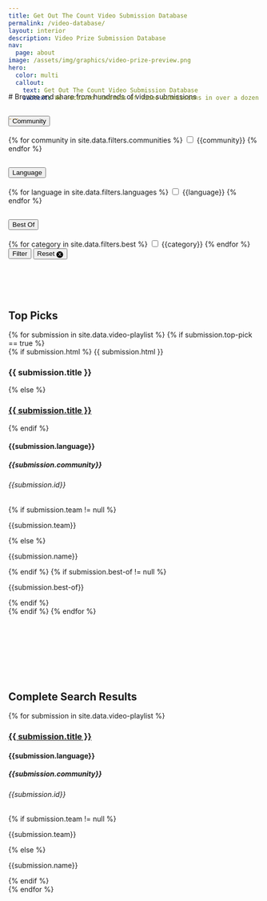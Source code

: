 ```yaml
---
title: Get Out The Count Video Submission Database
permalink: /video-database/
layout: interior
description: Video Prize Submission Database
nav:
  page: about
image: /assets/img/graphics/video-prize-preview.png
hero:
  color: multi
  callout:
    text: Get Out The Count Video Submission Database
    subtext: We received hundreds of video submissions in over a dozen languages from all across the United States. Search and share videos below.


---
```

<div  class="usa-section usa-content usa-grid bottom-space" markdown="1" style="margin-top:-75px; margin-bottom:100px;">
# Browse and share from hundreds of video submissions
<form id="video-filter-form">
  <div class="grid-row">
    <div class=" usa-width-one-fourth">
      <div class="usa-accordion video-filter-form">
        <h2><button class="usa-accordion-button" aria-expanded="false" aria-controls="1">
          Community
        </button></h2>
        <div id="1" class="usa-accordion-content filters-box">
          {% for community in site.data.filters.communities %}
            <input id="{{community | slugify }}" type="checkbox" name="filter-checkbox" class="filter-checkbox" value="{{community | slugify }}">
            <label for="{{community | slugify }}">{{community}}</label>
          {% endfor %}
        </div>
      </div>
    </div>
    <div class=" usa-width-one-fourth">
      <div class="usa-accordion">
        <h2><button class="usa-accordion-button" aria-expanded="false" aria-controls="2">
          Language
        </button></h2>
        <div id="2" class="usa-accordion-content filters-box">
        {% for language in site.data.filters.languages %}
          <input id="{{language | slugify }}" type="checkbox" name="filter-checkbox" class="filter-checkbox" value="{{language | slugify }}">
          <label for="{{language | slugify }}">{{language}}</label>
        {% endfor %}
        </div>
      </div>
    </div>
    <div class=" usa-width-one-fourth">
      <div class="usa-accordion">
        <h2><button class="usa-accordion-button" aria-expanded="false" aria-controls="3">
          Best Of
        </button></h2>
        <div id="3" class="usa-accordion-content filters-box">
          {% for category in site.data.filters.best %}
            <input id="{{category | slugify }}" type="checkbox" name="filter-checkbox" class="filter-checkbox" value="{{category | slugify }}">
            <label for="{{category | slugify }}">{{category}}</label>
          {% endfor %}
        </div>
      </div>
    </div>
    <div class="usa-width-one-fourth">
      <input type="submit" value="Filter">
      <button type="button" name="button" id="reset-filter">Reset &#127335;</button>
    </div>
  </div>
</form>

</div>

<div class="usa-grid top-space video-grid">
  <h2> Top Picks </h2>
  {% for submission in site.data.video-playlist %}
  {% if submission.top-pick == true %}
    <div id="video-card-{{submission.id}}" class="video-div usa-width-one-third finalist-block">
      {% if submission.html %}
        {{ submission.html }}
        <h3>{{ submission.title }}</h3>
      {% else %}
        <a href="{{ submission.link }}" target="_blank"><h3>{{ submission.title }}</h3></a>
      {% endif %}
      <h4 class="video-hidden">{{submission.language}}</h4>
      <h5 class="video-hidden">{{submission.community}}</h5>
      <h6 class="video-hidden">{{submission.id}}</h6>
      {% if submission.team != null %}
        <p>{{submission.team}}</p>
      {% else %}
        <p>{{submission.name}}</p>
      {% endif %}
      {% if submission.best-of != null %}
        <p class="best-of">{{submission.best-of}}</p>
      {% endif %}
    </div>
  {% endif %}
  {% endfor %}
  <h2 style="margin-top:150px;"> Complete Search Results </h2>
  {% for submission in site.data.video-playlist %}
  <div id="video-card-{{submission.id}}" class="video-div title-card video-hidden usa-width-one-third finalist-block">
    <div>
      <div class="finalists-text">
        <a href="{{ submission.link }}" target="_blank"><h3>{{ submission.title }}</h3></a>
        <h4 class="video-hidden">{{submission.language}}</h4>
        <h5 class="video-hidden">{{submission.community}}</h5>
        <h6 class="video-hidden">{{submission.id}}</h6>
        {% if submission.team != null %}
          <p>{{submission.team}}</p>
        {% else %}
          <p>{{submission.name}}</p>
        {% endif %}
      </div>
    </div>
  </div>
  {% endfor %}
</div>
